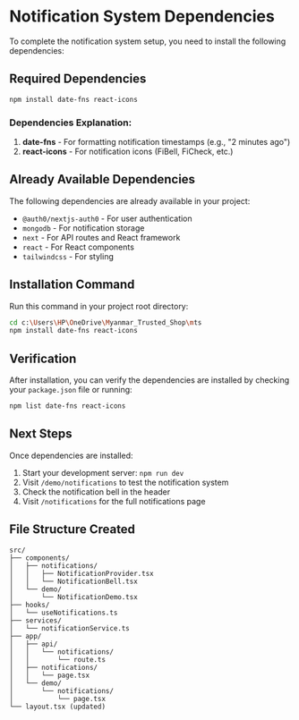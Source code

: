 # Notification System Dependencies

To complete the notification system setup, you need to install the following dependencies:

## Required Dependencies

```bash
npm install date-fns react-icons
```

### Dependencies Explanation:

1. **date-fns** - For formatting notification timestamps (e.g., "2 minutes ago")
2. **react-icons** - For notification icons (FiBell, FiCheck, etc.)

## Already Available Dependencies

The following dependencies are already available in your project:
- `@auth0/nextjs-auth0` - For user authentication
- `mongodb` - For notification storage
- `next` - For API routes and React framework
- `react` - For React components
- `tailwindcss` - For styling

## Installation Command

Run this command in your project root directory:

```bash
cd c:\Users\HP\OneDrive\Myanmar_Trusted_Shop\mts
npm install date-fns react-icons
```

## Verification

After installation, you can verify the dependencies are installed by checking your `package.json` file or running:

```bash
npm list date-fns react-icons
```

## Next Steps

Once dependencies are installed:
1. Start your development server: `npm run dev`
2. Visit `/demo/notifications` to test the notification system
3. Check the notification bell in the header
4. Visit `/notifications` for the full notifications page

## File Structure Created

```
src/
├── components/
│   ├── notifications/
│   │   ├── NotificationProvider.tsx
│   │   └── NotificationBell.tsx
│   └── demo/
│       └── NotificationDemo.tsx
├── hooks/
│   └── useNotifications.ts
├── services/
│   └── notificationService.ts
├── app/
│   ├── api/
│   │   └── notifications/
│   │       └── route.ts
│   ├── notifications/
│   │   └── page.tsx
│   └── demo/
│       └── notifications/
│           └── page.tsx
└── layout.tsx (updated)
```